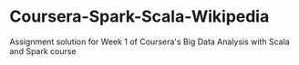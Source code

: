 # Coursera-Spark-Scala-Wikipedia
Assignment solution for Week 1 of Coursera's Big Data Analysis with Scala and Spark course
